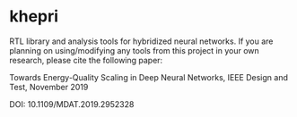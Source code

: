# khepri
RTL library and analysis tools for hybridized neural networks.  If you are planning on using/modifying any tools from this project in your own research, please cite the following paper:

Towards Energy-Quality Scaling in Deep Neural Networks, IEEE Design and Test, November 2019

DOI: 10.1109/MDAT.2019.2952328
